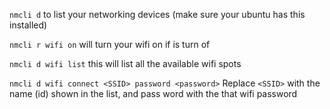 
`nmcli d` 
to list your networking devices (make sure your ubuntu has this installed)

`nmcli r wifi on`
will turn your wifi on if is turn of

`nmcli d wifi list`
this will list all the available wifi spots

`nmcli d wifi connect <SSID> password <password>`
Replace `<SSID>` with the name (id) shown in the list, and pass word with the that wifi password

